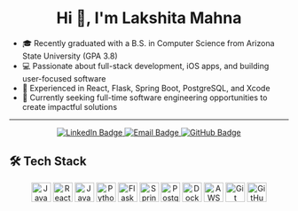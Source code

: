 
<h1 align="center">Hi 👋, I'm Lakshita Mahna</h1>

- 🎓 Recently graduated with a B.S. in Computer Science from Arizona State University (GPA 3.8)
- 💻 Passionate about full-stack development, iOS apps, and building user-focused software
- 🚀 Experienced in React, Flask, Spring Boot, PostgreSQL, and Xcode
- 🌱 Currently seeking full-time software engineering opportunities to create impactful solutions
---

<p align="center">
  <a href="https://linkedin.com/in/lmahna" target="_blank">
    <img src="https://img.shields.io/badge/-LinkedIn-0A66C2?style=flat&logo=linkedin&logoColor=white" alt="LinkedIn Badge"/>
  </a>
  <a href="mailto:lakshitamahna@gmail.com" target="_blank">
    <img src="https://img.shields.io/badge/-lakshitamahna@gmail.com-D14836?style=flat&logo=gmail&logoColor=white" alt="Email Badge"/>
  </a>
  <a href="https://github.com/mahnalak" target="_blank">
    <img src="https://img.shields.io/badge/-mahnalak-black?style=flat&logo=github" alt="GitHub Badge"/>
  </a>
</p>

## 🛠️ Tech Stack

<p align="center">
  <img src="https://cdn.jsdelivr.net/gh/devicons/devicon/icons/javascript/javascript-original.svg" width="35" title="JavaScript"/>
  <img src="https://cdn.jsdelivr.net/gh/devicons/devicon/icons/react/react-original.svg" width="35" title="ReactJS"/>
  <img src="https://cdn.jsdelivr.net/gh/devicons/devicon/icons/java/java-original.svg" width="35" title="Java"/>
  <img src="https://cdn.jsdelivr.net/gh/devicons/devicon/icons/python/python-original.svg" width="35" title="Python"/>
  <img src="https://cdn.jsdelivr.net/gh/devicons/devicon/icons/flask/flask-original.svg" width="35" title="Flask"/>
  <img src="https://cdn.jsdelivr.net/gh/devicons/devicon/icons/spring/spring-original.svg" width="35" title="Spring Boot"/>
  <img src="https://cdn.jsdelivr.net/gh/devicons/devicon/icons/postgresql/postgresql-original.svg" width="35" title="PostgreSQL"/>
  <img src="https://cdn.jsdelivr.net/gh/devicons/devicon/icons/docker/docker-original.svg" width="35" title="Docker"/>
  <img src="https://cdn.jsdelivr.net/gh/devicons/devicon/icons/amazonwebservices/amazonwebservices-original.svg" width="35" title="AWS"/>
  <img src="https://cdn.jsdelivr.net/gh/devicons/devicon/icons/git/git-original.svg" width="35" title="Git"/>
  <img src="https://cdn.jsdelivr.net/gh/devicons/devicon/icons/github/github-original.svg" width="35" title="GitHub"/>
</p>
